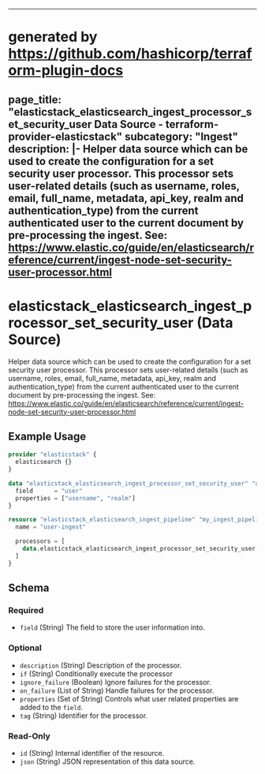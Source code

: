 
---
# generated by https://github.com/hashicorp/terraform-plugin-docs
page_title: "elasticstack_elasticsearch_ingest_processor_set_security_user Data Source - terraform-provider-elasticstack"
subcategory: "Ingest"
description: |-
  Helper data source which can be used to create the configuration for a set security user processor. This processor sets user-related details (such as username, roles, email, full_name, metadata, api_key, realm and authentication_type) from the current authenticated user to the current document by pre-processing the ingest. See: https://www.elastic.co/guide/en/elasticsearch/reference/current/ingest-node-set-security-user-processor.html
---

# elasticstack_elasticsearch_ingest_processor_set_security_user (Data Source)

Helper data source which can be used to create the configuration for a set security user processor. This processor sets user-related details (such as username, roles, email, full_name, metadata, api_key, realm and authentication_type) from the current authenticated user to the current document by pre-processing the ingest. See: https://www.elastic.co/guide/en/elasticsearch/reference/current/ingest-node-set-security-user-processor.html

## Example Usage

```terraform
provider "elasticstack" {
  elasticsearch {}
}

data "elasticstack_elasticsearch_ingest_processor_set_security_user" "user" {
  field      = "user"
  properties = ["username", "realm"]
}

resource "elasticstack_elasticsearch_ingest_pipeline" "my_ingest_pipeline" {
  name = "user-ingest"

  processors = [
    data.elasticstack_elasticsearch_ingest_processor_set_security_user.user.json
  ]
}
```

<!-- schema generated by tfplugindocs -->
## Schema

### Required

- `field` (String) The field to store the user information into.

### Optional

- `description` (String) Description of the processor.
- `if` (String) Conditionally execute the processor
- `ignore_failure` (Boolean) Ignore failures for the processor.
- `on_failure` (List of String) Handle failures for the processor.
- `properties` (Set of String) Controls what user related properties are added to the `field`.
- `tag` (String) Identifier for the processor.

### Read-Only

- `id` (String) Internal identifier of the resource.
- `json` (String) JSON representation of this data source.

